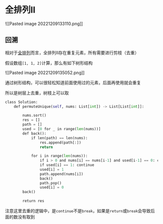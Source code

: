 # 全排列II

![[Pasted image 20221209133110.png]]

## 回溯

相对于[全排列](./全排列.md)而言，全排列II存在重复元素，所有需要进行剪枝（去重）

假设数组`[1, 1, 2]`计算，那么有如下树形结构

![[Pasted image 20221209135052.png]]


通过树形结构，可以很轻松知道前面使用过的元素，后面再使用就会重复

所以是树层上去重，树枝上可以取

```python
class Solution:
	def permuteUnique(self, nums: List[int]) -> List[List[int]]:
	
		nums.sort()
		res = []
		path = []
		used = [0 for _ in range(len(nums))]
		def back():
			if len(path) == len(nums):
				res.append(path[:])
				return
	
			for i in range(len(nums)):
				if i > 0 and nums[i] == nums[i-1] and used[i-1] == 0: continue
				if used[i] == 1: continue
				used[i] = 1
				path.append(nums[i])
				back()
				path.pop()
				used[i] = 0
		back()
	
		return res
``` 

注意这里去重的逻辑中，是`continue`不是`break`，如果是`return`或`break`会导致后面的数没有取到

